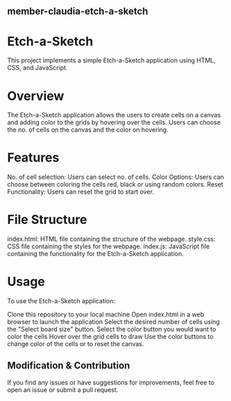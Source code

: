 ## member-claudia-etch-a-sketch

# Etch-a-Sketch

This project implements a simple Etch-a-Sketch application using HTML, CSS, and JavaScript.

# Overview

The Etch-a-Sketch application allows the users to create cells on a canvas and adding color to the grids by hovering over the cells. Users can choose the no. of cells on the canvas and the color on hovering.

# Features

No. of cell selection: Users can select no. of cells.
Color Options: Users can choose between coloring the cells red, black or using random colors.
Reset Functionality: Users can reset the grid to start over.

# File Structure

index.html: HTML file containing the structure of the webpage.
style.css: CSS file containing the styles for the webpage.
index.js: JavaScript file containing the functionality for the Etch-a-Sketch application.

# Usage

To use the Etch-a-Sketch application:

Clone this repository to your local machine
Open index.html in a web browser to launch the application
Select the desired number of cells using the "Select board size" button.
Select the color button you would want to color the cells
Hover over the grid cells to draw
Use the color buttons to change color of the cells or to reset the canvas.

## Modification & Contribution

If you find any issues or have suggestions for improvements, feel free to open an issue or submit a pull request.
